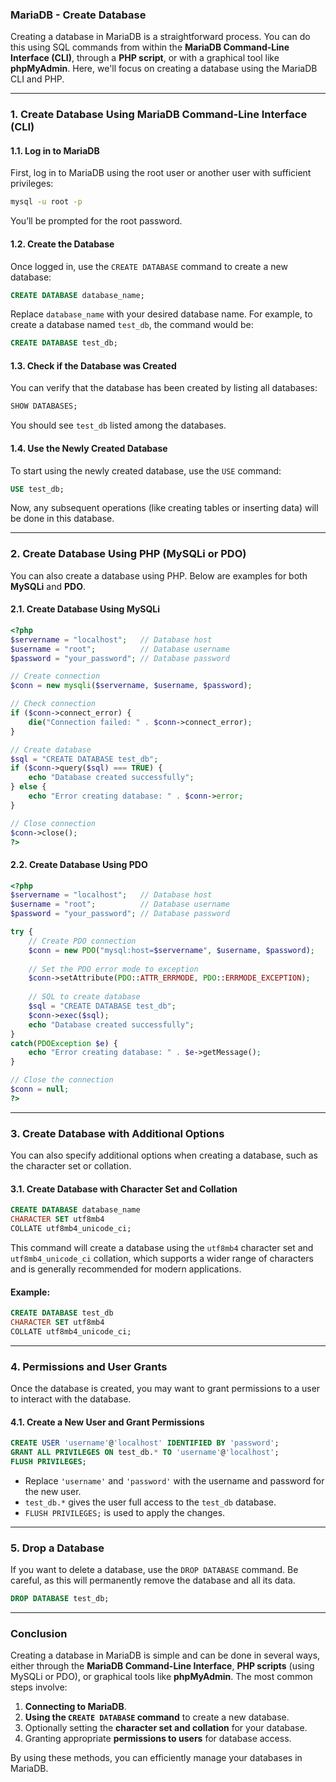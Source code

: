 ### MariaDB - Create Database

Creating a database in MariaDB is a straightforward process. You can do this using SQL commands from within the **MariaDB Command-Line Interface (CLI)**, through a **PHP script**, or with a graphical tool like **phpMyAdmin**. Here, we'll focus on creating a database using the MariaDB CLI and PHP.

---

### 1. **Create Database Using MariaDB Command-Line Interface (CLI)**

#### 1.1. **Log in to MariaDB**

First, log in to MariaDB using the root user or another user with sufficient privileges:

```bash
mysql -u root -p
```

You’ll be prompted for the root password.

#### 1.2. **Create the Database**

Once logged in, use the `CREATE DATABASE` command to create a new database:

```sql
CREATE DATABASE database_name;
```

Replace `database_name` with your desired database name. For example, to create a database named `test_db`, the command would be:

```sql
CREATE DATABASE test_db;
```

#### 1.3. **Check if the Database was Created**

You can verify that the database has been created by listing all databases:

```sql
SHOW DATABASES;
```

You should see `test_db` listed among the databases.

#### 1.4. **Use the Newly Created Database**

To start using the newly created database, use the `USE` command:

```sql
USE test_db;
```

Now, any subsequent operations (like creating tables or inserting data) will be done in this database.

---

### 2. **Create Database Using PHP (MySQLi or PDO)**

You can also create a database using PHP. Below are examples for both **MySQLi** and **PDO**.

#### 2.1. **Create Database Using MySQLi**

```php
<?php
$servername = "localhost";   // Database host
$username = "root";          // Database username
$password = "your_password"; // Database password

// Create connection
$conn = new mysqli($servername, $username, $password);

// Check connection
if ($conn->connect_error) {
    die("Connection failed: " . $conn->connect_error);
}

// Create database
$sql = "CREATE DATABASE test_db";
if ($conn->query($sql) === TRUE) {
    echo "Database created successfully";
} else {
    echo "Error creating database: " . $conn->error;
}

// Close connection
$conn->close();
?>
```

#### 2.2. **Create Database Using PDO**

```php
<?php
$servername = "localhost";   // Database host
$username = "root";          // Database username
$password = "your_password"; // Database password

try {
    // Create PDO connection
    $conn = new PDO("mysql:host=$servername", $username, $password);
    
    // Set the PDO error mode to exception
    $conn->setAttribute(PDO::ATTR_ERRMODE, PDO::ERRMODE_EXCEPTION);
    
    // SQL to create database
    $sql = "CREATE DATABASE test_db";
    $conn->exec($sql);
    echo "Database created successfully"; 
}
catch(PDOException $e) {
    echo "Error creating database: " . $e->getMessage();
}

// Close the connection
$conn = null;
?>
```

---

### 3. **Create Database with Additional Options**

You can also specify additional options when creating a database, such as the character set or collation.

#### 3.1. **Create Database with Character Set and Collation**

```sql
CREATE DATABASE database_name
CHARACTER SET utf8mb4
COLLATE utf8mb4_unicode_ci;
```

This command will create a database using the `utf8mb4` character set and `utf8mb4_unicode_ci` collation, which supports a wider range of characters and is generally recommended for modern applications.

#### Example:

```sql
CREATE DATABASE test_db
CHARACTER SET utf8mb4
COLLATE utf8mb4_unicode_ci;
```

---

### 4. **Permissions and User Grants**

Once the database is created, you may want to grant permissions to a user to interact with the database.

#### 4.1. **Create a New User and Grant Permissions**

```sql
CREATE USER 'username'@'localhost' IDENTIFIED BY 'password';
GRANT ALL PRIVILEGES ON test_db.* TO 'username'@'localhost';
FLUSH PRIVILEGES;
```

- Replace `'username'` and `'password'` with the username and password for the new user.
- `test_db.*` gives the user full access to the `test_db` database.
- `FLUSH PRIVILEGES;` is used to apply the changes.

---

### 5. **Drop a Database**

If you want to delete a database, use the `DROP DATABASE` command. Be careful, as this will permanently remove the database and all its data.

```sql
DROP DATABASE test_db;
```

---

### Conclusion

Creating a database in MariaDB is simple and can be done in several ways, either through the **MariaDB Command-Line Interface**, **PHP scripts** (using MySQLi or PDO), or graphical tools like **phpMyAdmin**. The most common steps involve:

1. **Connecting to MariaDB**.
2. **Using the `CREATE DATABASE` command** to create a new database.
3. Optionally setting the **character set and collation** for your database.
4. Granting appropriate **permissions to users** for database access.

By using these methods, you can efficiently manage your databases in MariaDB.
